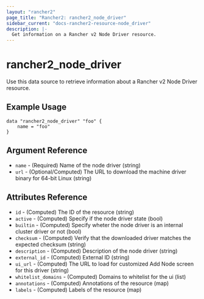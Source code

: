 ```yaml
---
layout: "rancher2"
page_title: "Rancher2: rancher2_node_driver"
sidebar_current: "docs-rancher2-resource-node_driver"
description: |-
  Get information on a Rancher v2 Node Driver resource.
---
```


# rancher2\_node\_driver

Use this data source to retrieve information about a Rancher v2 Node Driver resource. 

## Example Usage

```hcl
data "rancher2_node_driver" "foo" {
    name = "foo"
}
```

## Argument Reference

* `name` - (Required) Name of the node driver (string)
* `url` - (Optional/Computed) The URL to download the machine driver binary for 64-bit Linux (string)

## Attributes Reference

* `id` - (Computed) The ID of the resource (string)
* `active` - (Computed) Specify if the node driver state (bool)
* `builtin` - (Computed) Specify wheter the node driver is an internal cluster driver or not (bool)
* `checksum` - (Computed) Verify that the downloaded driver matches the expected checksum (string)
* `description` - (Computed) Description of the node driver (string)
* `external_id` - (Computed) External ID (string)
* `ui_url` - (Computed) The URL to load for customized Add Node screen for this driver (string)
* `whitelist_domains` - (Computed) Domains to whitelist for the ui (list)
* `annotations` - (Computed) Annotations of the resource (map)
* `labels` - (Computed) Labels of the resource (map)

